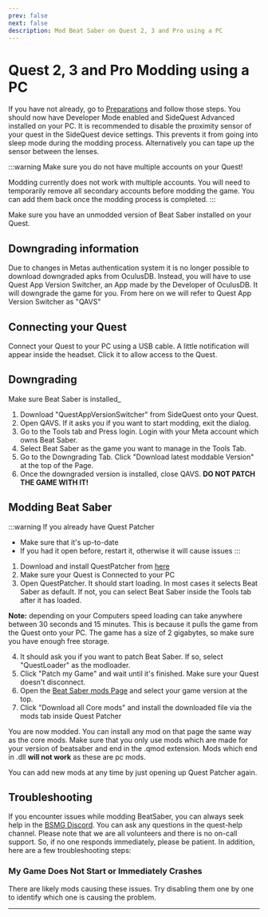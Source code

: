 ```yaml
---
prev: false
next: false
description: Mod Beat Saber on Quest 2, 3 and Pro using a PC
---
```


# Quest 2, 3 and Pro Modding using a PC

If you have not already, go to [Preparations](./quest-modding-old#preparations) and follow those steps.
You should now have Developer Mode enabled and SideQuest Advanced installed on your PC.
It is recommended to disable the proximity sensor of your quest in the SideQuest device settings.
This prevents it from going into sleep mode during the modding process. Alternatively you can tape
up the sensor between the lenses.

:::warning
Make sure you do not have multiple accounts on your Quest!

Modding currently does not work with multiple accounts.
You will need to temporarily remove all secondary accounts before modding the game.
You can add them back once the modding process is completed.
:::

Make sure you have an unmodded version of Beat Saber installed on your Quest.

## Downgrading information

Due to changes in Metas authentication system it is no longer possible to download downgraded apks
from OculusDB. Instead, you will have to use Quest App Version Switcher, an App made by the Developer
of OculusDB. It will downgrade the game for you. From here on we will refer to Quest App Version Switcher
as "QAVS"

## Connecting your Quest

Connect your Quest to your PC using a USB cable. A little notification will appear inside the headset.
Click it to allow access to the Quest.

## Downgrading

Make sure Beat Saber is installed\_

1. Download "QuestAppVersionSwitcher" from SideQuest onto your Quest.
2. Open QAVS. If it asks you if you want to start modding, exit the dialog.
3. Go to the Tools tab and Press login. Login with your Meta account which owns Beat Saber.
4. Select Beat Saber as the game you want to manage in the Tools Tab.
5. Go to the Downgrading Tab. Click "Download latest moddable Version" at the top of the Page.
6. Once the downgraded version is installed, close QAVS. **DO NOT PATCH THE GAME WITH IT!**

## Modding Beat Saber

:::warning If you already have Quest Patcher

- Make sure that it's up-to-date
- If you had it open before, restart it, otherwise it will cause issues
  :::

1. Download and install QuestPatcher from [here](https://github.com/Lauriethefish/QuestPatcher/releases/latest)
2. Make sure your Quest is Connected to your PC
3. Open QuestPatcher. It should start loading. In most cases it selects Beat Saber as default.
   If not, you can select Beat Saber inside the Tools tab after it has loaded.

**Note:** depending on your Computers speed loading can take anywhere between 30 seconds and 15 minutes.
This is because it pulls the game from the Quest onto your PC. The game has a size of 2 gigabytes,
so make sure you have enough free storage.

4. It should ask you if you want to patch Beat Saber. If so, select "QuestLoader" as the modloader.
5. Click "Patch my Game" and wait until it's finished. Make sure your Quest doesn't disconnect.
6. Open the [Beat Saber mods Page](https://computerelite.github.io/tools/Beat_Saber/questmods.html) and select
   your game version at the top.
7. Click "Download all Core mods" and install the downloaded file via the mods tab inside Quest Patcher

You are now modded. You can install any mod on that page the same way as the core mods. Make sure that
you only use mods which are made for your version of beatsaber and end in the .qmod extension. Mods
which end in .dll **will not work** as these are pc mods.

You can add new mods at any time by just opening up Quest Patcher again.

## Troubleshooting

If you encounter issues while modding BeatSaber, you can always seek help in the [BSMG Discord](https://discord.gg/beatsabermods).
You can ask any questions in the quest-help channel. Please note that we are all volunteers and there is no on-call
support. So, if no one responds immediately, please be patient. In addition, here are a few troubleshooting steps:

### My Game Does Not Start or Immediately Crashes

There are likely mods causing these issues. Try disabling them one by one to identify which one is causing the problem.

---

